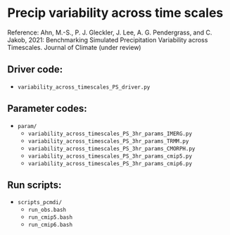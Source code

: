 # Precip variability across time scales

Reference: Ahn, M.-S., P. J. Gleckler, J. Lee, A. G. Pendergrass, and C. Jakob, 2021: Benchmarking Simulated Precipitation Variability across Timescales. Journal of Climate (under review)

## Driver code:
- `variability_across_timescales_PS_driver.py`

## Parameter codes:
- `param/`
  - `variability_across_timescales_PS_3hr_params_IMERG.py`
  - `variability_across_timescales_PS_3hr_params_TRMM.py`
  - `variability_across_timescales_PS_3hr_params_CMORPH.py`
  - `variability_across_timescales_PS_3hr_params_cmip5.py`
  - `variability_across_timescales_PS_3hr_params_cmip6.py`

## Run scripts:
- `scripts_pcmdi/`
  - `run_obs.bash`
  - `run_cmip5.bash`
  - `run_cmip6.bash`
